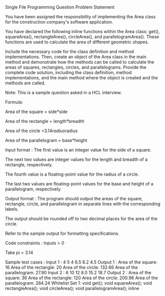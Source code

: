 Single File Programming Question
Problem Statement



You have been assigned the responsibility of implementing the Area class for the construction company's software application.



You have declared the following inline functions within the Area class: get(), squareArea(), rectangleArea(), circleArea(), and parallelogramArea(). These functions are used to calculate the area of different geometric shapes.



Include the necessary code for the class definition and method implementations. Then, create an object of the Area class in the main method and demonstrate how the methods can be called to calculate the areas of squares, rectangles, circles, and parallelograms. Provide the complete code solution, including the class definition, method implementations, and the main method where the object is created and the methods are called.



Note: This is a sample question asked in a HCL interview.



Formula:

Area of the square = side*side

Area of the rectangle = length*breadth 

Area of the circle =3.14*radius*radius 

Area of the parallelogram = base*height

Input format :
The first value is an integer value for the side of a square. 

The next two values are integer values for the length and breadth of a rectangle, respectively. 

The fourth value is a floating-point value for the radius of a circle.

The last two values are floating-point values for the base and height of a parallelogram, respectively.

Output format :
The program should output the areas of the square, rectangle, circle, and parallelogram in separate lines with the corresponding labels.

The output should be rounded off to two decimal places for the area of the circle.



Refer to the sample output for formatting specifications.

Code constraints :
Inputs > 0

Take pi = 3.14

Sample test cases :
Input 1 :
4
5 4
6.5
6.2 4.5
Output 1 :
Area of the square: 16
Area of the rectangle: 20
Area of the circle: 132.66
Area of the parallelogram: 27.90
Input 2 :
6
10 12
8.0
15.2 18.7
Output 2 :
Area of the square: 36
Area of the rectangle: 120
Area of the circle: 200.96
Area of the parallelogram: 284.24
Whitelist
Set 1:
void get();
void squareArea();
void rectangleArea();
void circleArea();
void parallelogramArea();
inline